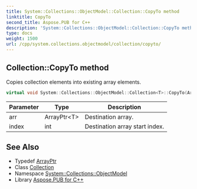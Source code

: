 ```yaml
---
title: System::Collections::ObjectModel::Collection::CopyTo method
linktitle: CopyTo
second_title: Aspose.PUB for C++
description: 'System::Collections::ObjectModel::Collection::CopyTo method. Copies collection elements into existing array elements in C++.'
type: docs
weight: 1500
url: /cpp/system.collections.objectmodel/collection/copyto/
---
```

## Collection::CopyTo method


Copies collection elements into existing array elements.

```cpp
virtual void System::Collections::ObjectModel::Collection<T>::CopyTo(ArrayPtr<T> arr, int index) override
```


| Parameter | Type | Description |
| --- | --- | --- |
| arr | ArrayPtr\<T\> | Destination array. |
| index | int | Destination array start index. |

## See Also

* Typedef [ArrayPtr](../../../system/arrayptr/)
* Class [Collection](../)
* Namespace [System::Collections::ObjectModel](../../)
* Library [Aspose.PUB for C++](../../../)
